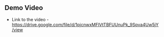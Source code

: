 ## Demo Video

- Link to the video - https://drive.google.com/file/d/1pjcnwxMFlVtTBFUUnuPk_9Spva4Uw5jY/view